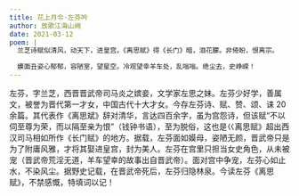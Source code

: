 ```yaml
---
title: 花上月令·左芬吟
author: 放歌江海山阙
date: 2021-03-12
poem: |
  兰芝诗赋似清风，动天下，进皇宫。《离思赋》得《长门》暗，泪花朦。非倚盼，恨离宗。

  嫫面丑姿心郁郁，容陋室，望星空。冷观望幸羊车处，乱嗡嗡。绝尘去，史峥嵘！
---
```


左芬，字兰芝，西晋晋武帝司马炎之嫔妾，文学家左思之妹。左芬少好学，善属文，被誉为晋代第一才女，中国古代十大才女。今存左芬诗、赋、赞、颂、诔 20 余篇。其代表作《离思斌》辞对清华，言达四百余字，虽为宫怨诗，但该赋“不以伺至尊为荣，而以隔至亲为恨”（钱钟书语），至为脱俗，这也是巜离思赋》超出西汉司马相如所作《长门赋》的地方。据载，左芬面如嫫母，姿陋无颜，晋武帝只是为了附庸风雅，才将其娶进皇宫，封为美人。左芬在宫里只担当女史角色，从未被宠（晋武帝荒淫无道，羊车望幸的故事出自晋武帝）。面对宫中争宠，左芬心如止水，不染风尘。据野史记载，在晋武帝死后，左芬归隐林泉。今读左芬《离思赋》，不禁感慨，特填词以记！
